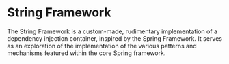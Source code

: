 # String Framework

The String Framework is a custom-made, rudimentary implementation of a dependency injection container, inspired by the Spring Framework. It serves as an exploration of the implementation of the various patterns and mechanisms featured within the core Spring framework.
